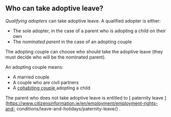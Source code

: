 ##  Who can take adoptive leave?

_Qualifying adopters_ can take adoptive leave. A qualified adopter is either:

  * The sole adopter, in the case of a parent who is adopting a child on their own 
  * The _nominated parent_ in the case of an adopting couple 

The adopting couple can choose who should take the adoptive leave (they must
decide who will be the nominated parent).

An adopting couple means:

  * A married couple 
  * A couple who are civil partners 
  * A [ cohabiting couple ](/en/birth-family-relationships/cohabiting-couples/rights-of-cohabiting-couples/) adopting a child 

The parent who does not take adoptive leave is entitled to [ paternity leave
](https://www.citizensinformation.ie/en/employment/employment-rights-and-
conditions/leave-and-holidays/paternity-leave/) .

